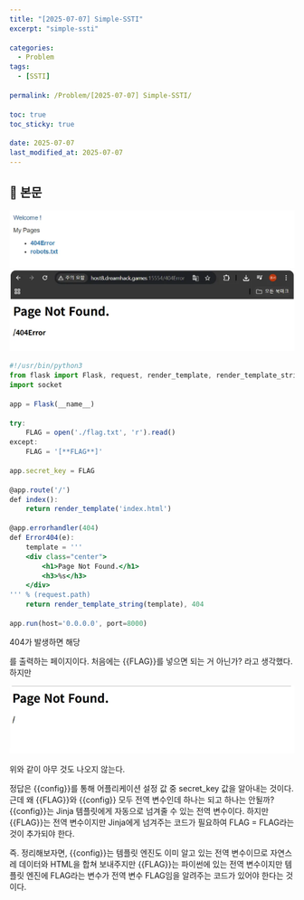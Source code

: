 ```yaml
---
title: "[2025-07-07] Simple-SSTI"
excerpt: "simple-ssti"

categories:
  - Problem
tags:
  - [SSTI]

permalink: /Problem/[2025-07-07] Simple-SSTI/

toc: true
toc_sticky: true

date: 2025-07-07
last_modified_at: 2025-07-07
---
```


## 🦥 본문

![image.png](../assets/images/posts_img/[2025-07-07]%20Simple-SSTI/image.png)
![image.png](../assets/images/posts_img/[2025-07-07]%20Simple-SSTI/image1.png)

```jsx
#!/usr/bin/python3
from flask import Flask, request, render_template, render_template_string, make_response, redirect, url_for
import socket

app = Flask(__name__)

try:
    FLAG = open('./flag.txt', 'r').read()
except:
    FLAG = '[**FLAG**]'

app.secret_key = FLAG

@app.route('/')
def index():
    return render_template('index.html')

@app.errorhandler(404)
def Error404(e):
    template = '''
    <div class="center">
        <h1>Page Not Found.</h1>
        <h3>%s</h3>
    </div>
''' % (request.path)
    return render_template_string(template), 404

app.run(host='0.0.0.0', port=8000)
```

404가 발생하면 해당 <div>를 출력하는 페이지이다. 처음에는 {{FLAG}}를 넣으면 되는 거 아닌가? 라고 생각했다. 하지만

![image.png](../assets/images/posts_img/[2025-07-07]%20Simple-SSTI/image2.png)

위와 같이 아무 것도 나오지 않는다. 

정답은 {{config}}를 통해 어플리케이션 설정 값 중 secret_key 값을 알아내는 것이다. 근데 왜 {{FLAG}}와 {{config}} 모두 전역 변수인데 하나는 되고 하나는 안될까?
{{config}}는 Jinja 템플릿에게 자동으로 넘겨줄 수 있는 전역 변수이다. 하지만 {{FLAG}}는 전역 변수이지만 Jinja에게 넘겨주는 코드가 필요하여 FLAG = FLAG라는 것이 추가되야 한다.

즉. 정리해보자면, {{config}}는 템플릿 엔진도 이미 알고 있는 전역 변수이므로 자연스레 데이터와 HTML을 합쳐 보내주지만 {{FLAG}}는 파이썬에 있는 전역 변수이지만 템플릿 엔진에 FLAG라는 변수가 전역 변수 FLAG임을 알려주는 코드가 있어야 한다는 것이다.